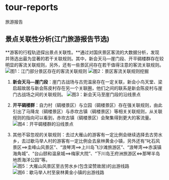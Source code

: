# tour-reports
旅游报告

## 景点关联性分析(江门旅游报告节选)
**游客的行程轨迹探出景点关联性。**通过对国庆景区客流的大数据分析，发现并筛选出最为显著的若干关联规则。其中，新会天马—崖门段、开平碉楼群存在较明显的客流关联规则，另外，还有一些景区间存在若干值得注意的客流关联规则。
![图1：江门部分景区存在的客流关联规则](https://upload-images.jianshu.io/upload_images/14993288-3258dfc3e81ab143.png?imageMogr2/auto-orient/strip%7CimageView2/2/w/1240)
![图2：景区客流关联规则挖掘](https://upload-images.jianshu.io/upload_images/14993288-cfcc6e8ead37e813.png?imageMogr2/auto-orient/strip%7CimageView2/2/w/1240)

1. **新会天马—崖门段**：崖门古战场与古兜温泉存在一定关联，新会小鸟天堂、梁启超故居与新会陈皮村存在另一个关联圈，他们之间的联系是新会陈皮村与崖门古战场之间的关联规则。
![图3：新会天马至崖门段的沿线景点](https://upload-images.jianshu.io/upload_images/14993288-6ca27ea99e92518e.png?imageMogr2/auto-orient/strip%7CimageView2/2/w/1240)

2. **开平碉楼群**：自力村（碉楼景区）与立园（碉楼景区）存在强关联规则，由此引出了马降龙（碉楼景区）与赤坎古镇（碉楼景区）等相关关联规则，从关联规则的指向可以看到，赤坎古镇（碉楼景区）会聚集得到更大的客流量。
![图4：开平碉楼群的沿线景点](https://upload-images.jianshu.io/upload_images/14993288-3db3f7139480e7c3.png?imageMogr2/auto-orient/strip%7CimageView2/2/w/1240)

3. 其他不容忽视的关联规则：去过大雁山的游客有一定比例会继续选择去古劳水乡，去过歇马举人村的游客有一定比例会去泉林黄金小镇，另外还有“叱石风景区==>圭峰山风景区”、“浪琴湾==>上川岛飞沙滩旅游区”、“浪琴湾==>赤溪镇海角城”、“台山颐和温泉城==>梅家大院”、“下川岛王府洲旅游区<=>那琴半岛地质海洋公园”等。
![图5：大雁山风景区至古劳水乡(包含梁赞故居)的出游线路](https://upload-images.jianshu.io/upload_images/14993288-ae91310e074a2890.png?imageMogr2/auto-orient/strip%7CimageView2/2/w/1240)
![图6：歇马举人村至泉林黄金小镇的出游线路](https://upload-images.jianshu.io/upload_images/14993288-e7f451cf141693c1.png?imageMogr2/auto-orient/strip%7CimageView2/2/w/1240)
